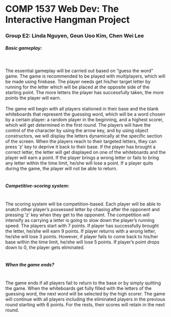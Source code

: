 <h1>COMP 1537 Web Dev: The Interactive Hangman Project</h1>
<h3>Group E2: Linda Nguyen, Geun Uoo Kim, Chen Wei Lee</h3>
<h5>Basic gameplay:</h5><br><p>The essential gameplay will be carried out based on “guess the word” game. The game is recommended to be played with multiplayers, which will be made using firebase. The player needs get his/her target letter by running for the letter which will be placed at the opposite side of the starting point. The more letters the player has successfully taken, the more points the player will earn.<br><br>
The game will begin with all players stationed in their base and the blank whiteboards that represent the guessing word, which will be a word chosen by a certain player: a random player in the beginning, and a highest scorer, which will get determined in the first round. The players will have the control of the character by using the arrow key, and by using object constructors, we will display the letters dynamically at the specific section of the screen. When the players reach to their targeted letters, they can press ‘z’ key to deprive it back to their base. If the player has brought a correct letter, the letter will get displayed on one of the whiteboards and the player will earn a point. If the player brings a wrong letter or fails to bring any letter within the time limit, he/she will lose a point. If a player quits during the game, the player will not be able to return.<br><br>
<h5>Competitive-scoring system:</h5><br>
The scoring system will be competition-based. Each player will be able to snatch other player’s possessed letter by chasing after the opponent and pressing ‘z’ key when they get to the opponent. The competition will intensify as carrying a letter is going to slow down the player’s running speed. The players start with 7 points. If player has successfully brought the letter, he/she will earn 9 points. If player returns with a wrong letter, he/she will lose 3 points. However, if player fails to come back to his/her base within the time limit, he/she will lose 5 points.
If player’s point drops down to 0, the player gets eliminated.<br><br>
<h5>When the game ends?</h5><br>
The game ends if all players fail to return to the base or by simply quitting the game. When the whiteboards get fully filled with the letters of the guessing word, the next word will be selected by the high scorer. The game will continue with all players including the eliminated players in the previous round starting with 6 points. For the rests, their scores will retain in the next round.</p>